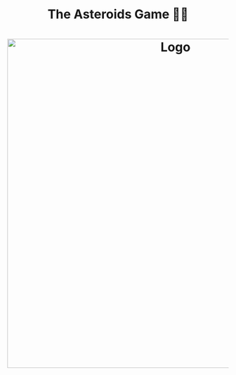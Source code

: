 
<h1 align="center" >The Asteroids Game 🚀🌑</h1>

<h1 align="center" ><img src="" alt="Logo" width="750" /></h1>

